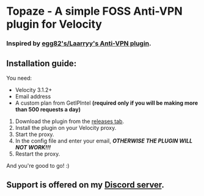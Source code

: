 # Topaze - A simple FOSS Anti-VPN plugin for Velocity
### Inspired by [egg82's/Laarryy's Anti-VPN plugin](https://github.com/Laarryy/Anti-VPN).

## Installation guide:
You need:
* Velocity 3.1.2+
* Email address
* A custom plan from GetIPIntel **(required only if you will be making more than 500 requests a day)**

1. Download the plugin from the [releases tab](https://github.com/MrZomka/Topaze/releases).
1. Install the plugin on your Velocity proxy.
1. Start the proxy.
1. In the config file and enter your email, __***OTHERWISE THE PLUGIN WILL NOT WORK!!!***__
1. Restart the proxy.

And you're good to go! :)

## Support is offered on my [Discord server](https://discord.gg/y3VdCeJaC2).